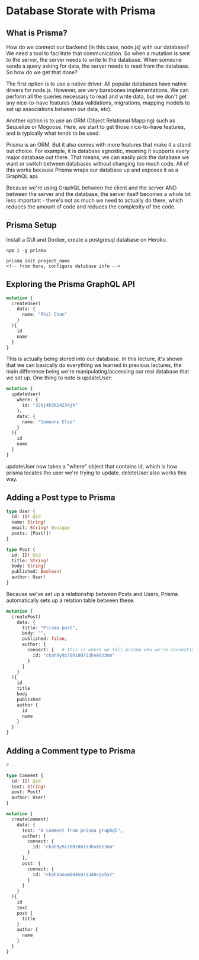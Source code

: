 # Database Storate with Prisma

## What is Prisma?
How do we connect our backend (in this case, node.js) with our database? We need a tool to facilitate that communication. So when a mutation is sent to the server, the server needs to write to the database. When someone sends a query asking for data, the server needs to read from the database. So how do we get that done?

The first option is to use a native driver. All popular databases have native drivers for node.js. However, are very barebones implementations. We can perform all the queries necessary to read and write data, but we don't get any nice-to-have features (data validations, migrations, mapping models to set up associations between our data, etc).

Another option is to use an ORM (Object Relational Mapping) such as Sequelize or Mogoose. Here, we start to get those nice-to-have features, and is typically what tends to be used.

Prisma is an ORM. But it also comes with more features that make it a stand out choice. For example, it is database agnostic, meaning it supports every major database out there. That means, we can easily pick the database we want or switch between databases without changing too much code. All of this works because Prisma wraps our database up and exposes it as a GraphQL api.

Because we're using GraphQL between the client and the server AND between the server and the database, the server itself becomes a whole lot less important - there's not as much we need to actually do there, which reduces the amount of code and reduces the complexity of the code.


## Prisma Setup
Install a GUI and Docker, create a postgresql database on Heroku.

```cli
npm i -g prisma

prisma init project_name
<!-- from here, configure database info -->
```


## Exploring the Prisma GraphQL API
```graphql
mutation {
  createUser(
    data: {
      name: "Phil Chan"
    }
  ){
    id
    name
  }
}
```
This is actually being stored into our database. In this lecture, it's shown that we can basically do everything we learned in previous lectures, the main difference being we're manipulating/accessing our real database that we set up. One thing to note is updateUser:

```graphql
mutation {
  updateUser(
    where: {
      id: "32kj4h3k24234jh"
    },
    data: {
      name: "Someone Else"
    }
  ){
    id
    name
  }
}
```
updateUser now takes a "where" object that contains id, which is how prisma locates the user we're trying to update. deleteUser also works this way.


## Adding a Post type to Prisma
```graphql
type User {
  id: ID! @id
  name: String!
  email: String! @unique
  posts: [Post!]!
}

type Post {
  id: ID! @id
  title: String!
  body: String!
  published: Boolean!
  author: User!
}
```
Because we've set up a relationship between Posts and Users, Prisma automatically sets up a relation table between these.

```graphql
mutation {
  createPost(
    data: {
      title: "Prisma post",
      body: "",
      published: false,
      author: {
        connect: {   # this is where we tell prisma who we're connecting the post to
          id: "ckah9y9z700100713hvk8z3mn"
        }
      }
    }
  ){
    id
    title
    body
    published
    author {
      id
      name
    }
  }
}
```


## Adding a Comment type to Prisma
```graphql
# ...

type Comment {
  id: ID! @id
  text: String!
  post: Post!
  author: User!
}
```

```graphql
mutation {
  createComment(
    data: {
      text: "A comment from prisma graphql",
      author: {
        connect: {
          id: "ckah9y9z700100713hvk8z3mn"
        }
      },
      post: {
        connect: {
          id: "ckahbaoum0045071340cgvbxr"
        }
      }
    }
  ){
    id
    text
    post {
      title
    }
    author {
      name
    }
  }
}
```

































